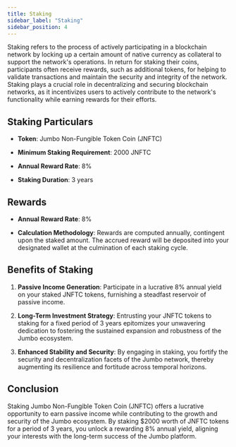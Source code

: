 ```yaml
---
title: Staking
sidebar_label: "Staking"
sidebar_position: 4
---
```



Staking refers to the process of actively participating in a blockchain network by locking up a certain amount of native currency as collateral to support the network's operations. In return for staking their coins, participants often receive rewards, such as additional tokens, for helping to validate transactions and maintain the security and integrity of the network. Staking plays a crucial role in decentralizing and securing blockchain networks, as it incentivizes users to actively contribute to the network's functionality while earning rewards for their efforts.

## Staking Particulars

- **Token**: Jumbo Non-Fungible Token Coin (JNFTC)

- **Minimum Staking Requirement**: 2000 JNFTC

- **Annual Reward Rate**: 8%

- **Staking Duration**: 3 years

## Rewards

- **Annual Reward Rate**: 8%

- **Calculation Methodology**: Rewards are computed annually, contingent upon the staked amount. The accrued reward will be deposited into your designated wallet at the culmination of each staking cycle.

## Benefits of Staking

1. **Passive Income Generation**: Participate in a lucrative 8% annual yield on your staked JNFTC tokens, furnishing a steadfast reservoir of passive income.

2. **Long-Term Investment Strategy**: Entrusting your JNFTC tokens to staking for a fixed period of 3 years epitomizes your unwavering dedication to fostering the sustained expansion and robustness of the Jumbo ecosystem.

3. **Enhanced Stability and Security**: By engaging in staking, you fortify the security and decentralization facets of the Jumbo network, thereby augmenting its resilience and fortitude across temporal horizons.

## Conclusion

Staking Jumbo Non-Fungible Token Coin (JNFTC) offers a lucrative opportunity to earn passive income while contributing to the growth and security of the Jumbo ecosystem. By staking $2000 worth of JNFTC tokens for a period of 3 years, you unlock a rewarding 8% annual yield, aligning your interests with the long-term success of the Jumbo platform.

